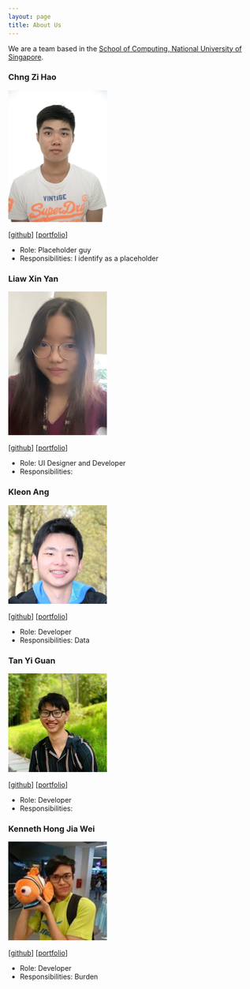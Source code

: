 ```yaml
---
layout: page
title: About Us
---
```


We are a team based in the [School of Computing, National University of Singapore](http://www.comp.nus.edu.sg).

### Chng Zi Hao

<img src="images/zihaooo9.png" width="200px" alt="Zi Hao">

[[github](http://github.com/zihaooo9)]
[[portfolio](team/zihao.md)]

* Role: Placeholder guy
* Responsibilities: I identify as a placeholder


### Liaw Xin Yan

<img src="images/lemonsr.png" width="200px" alt="Xin Yan">

[[github](http://github.com/Lemonsr)]
[[portfolio](team/xinyan.md)]

* Role: UI Designer and Developer
* Responsibilities:

### Kleon Ang

<img src="images/kleonang.png" width="200px" alt="Kleon">

[[github](http://github.com/kleonang)]
[[portfolio](team/kleon.md)]

* Role: Developer
* Responsibilities: Data

### Tan Yi Guan

<img src="images/tenebrius1.png" width="200px" alt="Yi Guan">

[[github](http://github.com/tenebrius1)]
[[portfolio](team/yiguan.md)]

* Role: Developer
* Responsibilities:

### Kenneth Hong Jia Wei

<img src="images/knotstoks.png" width="200px" alt="Kenneth">

[[github](http://github.com/knotstoks)]
[[portfolio](team/kennethhong.md)]

* Role: Developer
* Responsibilities: Burden
